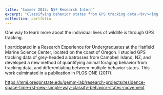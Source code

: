 ```yaml
---
title: "Summer 2015: NSF Research Intern"
excerpt: "Classifying behavior states from GPS tracking data.<br/><img src='/images/500x300.png' style='height:300px;'>"
collection: portfolio
---
```


One way to learn more about the individual lives of wildlife is through GPS tracking.

I participated in a Research Experience for Undergraduates at the Hatfield Marine Science Center, located on the coast of Oregon. I studied GPS tracking data of grey-headed albatrosses from Campbell Island, NZ, and developed a new method of quantifying animal foraging behavior from tracking data, and differentiating between multiple behavior states. This work culminated in a publication in PLOS ONE (2017).



https://mmi.oregonstate.edu/gemm-lab/research-projects/residence-space-time-rst-new-simple-way-classify-behavior-states-movement
